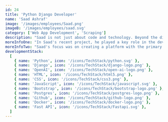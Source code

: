```yaml
---
id: 24
title: 'Python Django Developer'
name: 'Saad Ashraf'
image: '/images/employees/Saad.png'
imageB: '/images/employees/saad.svg'
category: ['Web App Development', 'Scraping']
description: "Saad is not just about code and technology. Beyond the digital realm, he passionately plays cricket, considering it his favorite sport. During leisure, he immerses himself in E-gaming, making it a cherished and engaging pastime. Professionally, with 3 years of hands-on experience, Saad excels in leveraging Python's capabilities to architect robust and scalable solutions. His expertise extends to seamlessly integrating AWS services for enhanced performance and scalability."
moreInfoOne: "In Saad's recent project, he played a key role in the development of a web application designed to utilize the Common Alerting Protocol (CAP) for sending disaster alerts to specific areas. CAP is a standardized format for emergency alerting and public warning messages. In his role as a web application developer, Saad was responsible for designing and implementing the user interface and functionality of the application. His task was to create an intuitive and responsive platform that allows users to seamlessly receive and interact with disaster alerts. The technologies utilized in this project included Django for robust backend development, Jquery for enhanced interactivity, and Bootstrap for a visually appealing and responsive user interface. Saad's contributions ensured the successful development of an effective disaster alert system, meeting the needs of the general public during emergency situations."
moreInfoTwo: "Saad's focus was on creating a platform with the primary audience being the general public. The application aimed to provide timely and critical information about disasters, ensuring individuals in specific areas receive relevant alerts to take necessary precautions."
developmentStack:
  [
    { name: 'Python', icon: '/icons/TechStack/python.svg' },
    { name: 'Django', icon: '/icons/TechStack/django-logo.png' },
    { name: 'OpenAI', icon: '/icons/TechStack/open-ai-logo.png' },
    { name: 'HTML', icon: '/icons/TechStack/html5.png' },
    { name: 'CSS', icon: '/icons/TechStack/css3.png' },
    { name: 'JavaScript', icon: '/icons/TechStack/javascript.svg' },
    { name: 'Bootstrap', icon: '/icons/TechStack/bootstrap-logo.png' },
    { name: 'Postgres', icon: '/icons/TechStack/postgres-logo.png' },
    { name: 'Github', icon: '/icons/TechStack/github-logo.png' },
    { name: 'Docker', icon: '/icons/TechStack/docker-logo.png' },
    { name: 'Fast API', icon: '/icons/TechStack/Fastapi.svg' },
  ]
---
```

